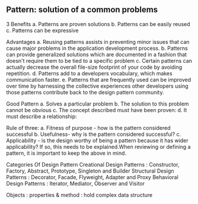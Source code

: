 ## Pattern: solution of a common problems

3 Benefits
a. Patterns are proven solutions
b. Patterns can be easily reused
c. Patterns can be expressive

Advantages
a. Reusing patterns assists in preventing minor issues that can cause major problems in the application development process.
b. Patterns can provide generalized solutions which are documented in a fashion that doesn't require them to be tied to a specific problem
c. Certain patterns can actually decrease the overall file-size footprint of your code by avoiding repetition.
d. Patterns add to a developers vocabulary, which makes communication faster.
e. Patterns that are frequently used can be improved over time by harnessing the collective experiences other developers using those patterns contribute back to the design pattern community.

Good Pattern
a. Solves a particular problem
b. The solution to this problem cannot be obvious
c. The concept described must have been proven:
d. It must describe a relationship:

Rule of three:
a. Fitness of purpose - how is the pattern considered successful
b. Usefulness- why is the pattern considered successful?
c. Applicability - is the design worthy of being a pattern because it has wider applicability? If so, this needs to be explained.When reviewing or defining a pattern, it is important to keep the above in mind.


Categories Of Design Pattern
Creational Design Patterns :  Constructor, Factory, Abstract, Prototype, Singleton and Builder
Structural Design Patterns : Decorator, Facade, Flyweight, Adapter and Proxy
Behavioral Design Patterns : Iterator, Mediator, Observer and Visitor


Objects : properties & method : hold complex data structure 

